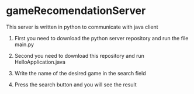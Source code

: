 # gameRecomendationServer
This server is written in python to communicate with java client

1) First you need to download the python server repository and run the file main.py

2) Second you need to download this repository and run HelloApplication.java

3) Write the name of the desired game in the search field

4) Press the search button and you will see the result
